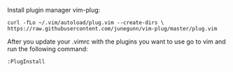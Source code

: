 Install plugin manager vim-plug:

`curl -fLo ~/.vim/autoload/plug.vim --create-dirs \ https://raw.githubusercontent.com/junegunn/vim-plug/master/plug.vim` 


After you update your .vimrc with the plugins you want to use go to vim and run the following command:

`:PlugInstall`

